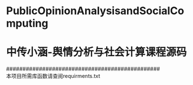 # PublicOpinionAnalysisandSocialComputing
# 中传小涵-舆情分析与社会计算课程源码

###############################################  
本项目所需库函数请查阅requirments.txt